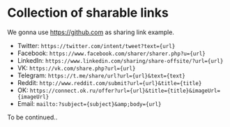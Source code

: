 # Collection of sharable links

We gonna use https://github.com as sharing link example.

- Twitter: `https://twitter.com/intent/tweet?text={url}`
- Facebook: `https://www.facebook.com/sharer/sharer.php?u={url}`
- LinkedIn: `https://www.linkedin.com/sharing/share-offsite/?url={url}`
- VK: `https://vk.com/share.php?url={url}`
- Telegram: `https://t.me/share/url?url={url}&text={text}`
- Reddit: `http://www.reddit.com/submit?url={url}&title={title}`
- OK: `https://connect.ok.ru/offer?url={url}&title={title}&imageUrl={imageUrl}`
- Email: `mailto:?subject={subject}&amp;body={url}`

To be continued..
